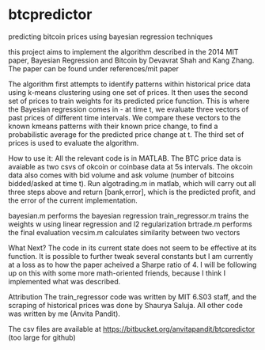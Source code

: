 # btcpredictor
predicting bitcoin prices using bayesian regression techniques

this project aims to implement the algorithm described in the 2014 MIT paper, Bayesian Regression and Bitcoin 
by Devavrat Shah and Kang Zhang. The paper can be found under references/mit paper

The algorithm first attempts to identify patterns within historical price data using k-means clustering using one set of prices.
It then uses the second set of prices to train weights for its predicted price function. This is where the Bayesian regression comes in - 
at time t, we evaluate three vectors of past prices of different time intervals. We compare these vectors to the known kmeans patterns 
with their known price change, to find a probabilistic average for the predicted price change at t.
The third set of prices is used to evaluate the algorithm. 

How to use it:
All the relevant code is in MATLAB. The BTC price data is avaiable as two csvs of okcoin or coinbase data at 5s intervals. The okcoin 
data also comes with bid volume and ask volume (number of bitcoins bidded/asked at time t).
Run algotrading.m in matlab, which will carry out all three steps above and return [bank,error], which is the predicted profit, and 
the error of the current implementation. 

bayesian.m performs the bayesian regression 
train_regressor.m trains the weights w using linear regression and l2 regularization 
brtrade.m performs the final evaluation
vecsim.m calculates similarity between two vectors

What Next? 
The code in its current state does not seem to be effective at its function. It is possible to further tweak several constants 
but I am currently at a loss as to how the paper acheived a Sharpe ratio of 4. I will be following up on this with some more 
math-oriented friends, because I think I implemented what was described. 

Attribution
The train_regressor code was written by MIT 6.S03 staff, and the scraping of historical prices was done by Shaurya Saluja. 
All other code was written by me (Anvita Pandit).

The csv files are available at https://bitbucket.org/anvitapandit/btcpredictor (too large for github)

